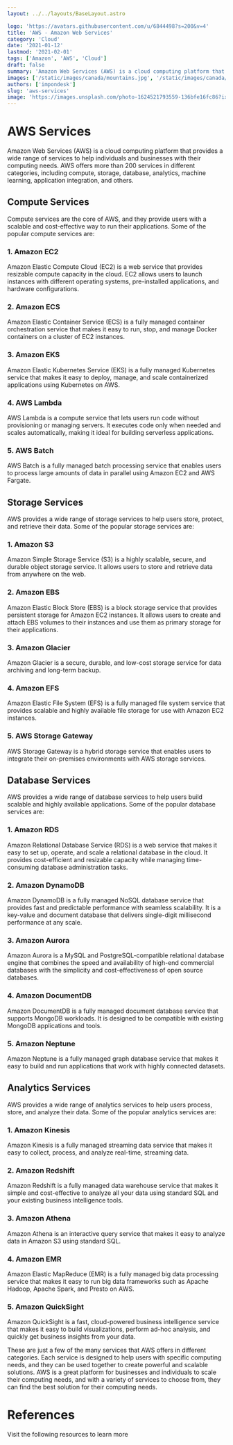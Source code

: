 ```yaml
---
layout: ../../layouts/BaseLayout.astro

logo: 'https://avatars.githubusercontent.com/u/6844498?s=200&v=4'
title: 'AWS - Amazon Web Services'
category: 'Cloud'
date: '2021-01-12'
lastmod: '2021-02-01'
tags: ['Amazon', 'AWS', 'Cloud']
draft: false
summary: 'Amazon Web Services (AWS) is a cloud computing platform that provides a wide range of services to help individuals and businesses with their computing needs. AWS offers more than 200 services in different categories, including compute, storage, database, analytics, machine learning, application integration, and others.'
images: ['/static/images/canada/mountains.jpg', '/static/images/canada/toronto.jpg']
authors: ['impondesk']
slug: 'aws-services'
image: 'https://images.unsplash.com/photo-1624521793559-136bfe16fc86?ixlib=rb-4.0.3&ixid=MnwxMjA3fDB8MHxwaG90by1wYWdlfHx8fGVufDB8fHx8&auto=format&fit=crop&w=1100&q=80'
---
```


<main class="max-w-7xl mx-auto">

# AWS Services

Amazon Web Services (AWS) is a cloud computing platform that provides a wide range of services to help individuals and businesses with their computing needs. AWS offers more than 200 services in different categories, including compute, storage, database, analytics, machine learning, application integration, and others.

## Compute Services

Compute services are the core of AWS, and they provide users with a scalable and cost-effective way to run their applications. Some of the popular compute services are:

### 1. Amazon EC2

Amazon Elastic Compute Cloud (EC2) is a web service that provides resizable compute capacity in the cloud. EC2 allows users to launch instances with different operating systems, pre-installed applications, and hardware configurations.

### 2. Amazon ECS

Amazon Elastic Container Service (ECS) is a fully managed container orchestration service that makes it easy to run, stop, and manage Docker containers on a cluster of EC2 instances.

### 3. Amazon EKS

Amazon Elastic Kubernetes Service (EKS) is a fully managed Kubernetes service that makes it easy to deploy, manage, and scale containerized applications using Kubernetes on AWS.

### 4. AWS Lambda

AWS Lambda is a compute service that lets users run code without provisioning or managing servers. It executes code only when needed and scales automatically, making it ideal for building serverless applications.

### 5. AWS Batch

AWS Batch is a fully managed batch processing service that enables users to process large amounts of data in parallel using Amazon EC2 and AWS Fargate.

## Storage Services

AWS provides a wide range of storage services to help users store, protect, and retrieve their data. Some of the popular storage services are:

### 1. Amazon S3

Amazon Simple Storage Service (S3) is a highly scalable, secure, and durable object storage service. It allows users to store and retrieve data from anywhere on the web.

### 2. Amazon EBS

Amazon Elastic Block Store (EBS) is a block storage service that provides persistent storage for Amazon EC2 instances. It allows users to create and attach EBS volumes to their instances and use them as primary storage for their applications.

### 3. Amazon Glacier

Amazon Glacier is a secure, durable, and low-cost storage service for data archiving and long-term backup.

### 4. Amazon EFS

Amazon Elastic File System (EFS) is a fully managed file system service that provides scalable and highly available file storage for use with Amazon EC2 instances.

### 5. AWS Storage Gateway

AWS Storage Gateway is a hybrid storage service that enables users to integrate their on-premises environments with AWS storage services.

## Database Services

AWS provides a wide range of database services to help users build scalable and highly available applications. Some of the popular database services are:

### 1. Amazon RDS

Amazon Relational Database Service (RDS) is a web service that makes it easy to set up, operate, and scale a relational database in the cloud. It provides cost-efficient and resizable capacity while managing time-consuming database administration tasks.

### 2. Amazon DynamoDB

Amazon DynamoDB is a fully managed NoSQL database service that provides fast and predictable performance with seamless scalability. It is a key-value and document database that delivers single-digit millisecond performance at any scale.

### 3. Amazon Aurora

Amazon Aurora is a MySQL and PostgreSQL-compatible relational database engine that combines the speed and availability of high-end commercial databases with the simplicity and cost-effectiveness of open source databases.

### 4. Amazon DocumentDB

Amazon DocumentDB is a fully managed document database service that supports MongoDB workloads. It is designed to be compatible with existing MongoDB applications and tools.

### 5. Amazon Neptune

Amazon Neptune is a fully managed graph database service that makes it easy to build and run applications that work with highly connected datasets.

## Analytics Services

AWS provides a wide range of analytics services to help users process, store, and analyze their data. Some of the popular analytics services are:

### 1. Amazon Kinesis

Amazon Kinesis is a fully managed streaming data service that makes it easy to collect, process, and analyze real-time, streaming data.

### 2. Amazon Redshift

Amazon Redshift is a fully managed data warehouse service that makes it simple and cost-effective to analyze all your data using standard SQL and your existing business intelligence tools.

### 3. Amazon Athena

Amazon Athena is an interactive query service that makes it easy to analyze data in Amazon S3 using standard SQL.

### 4. Amazon EMR

Amazon Elastic MapReduce (EMR) is a fully managed big data processing service that makes it easy to run big data frameworks such as Apache Hadoop, Apache Spark, and Presto on AWS.

### 5. Amazon QuickSight

Amazon QuickSight is a fast, cloud-powered business intelligence service that makes it easy to build visualizations, perform ad-hoc analysis, and quickly get business insights from your data.

These are just a few of the many services that AWS offers in different categories. Each service is designed to help users with specific computing needs, and they can be used together to create powerful and scalable solutions. AWS is a great platform for businesses and individuals to scale their computing needs, and with a variety of services to choose from, they can find the best solution for their computing needs.

# References 

Visit the following resources to learn more



</main>